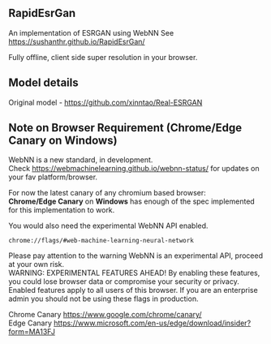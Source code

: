 ## RapidEsrGan

An implementation of ESRGAN using WebNN
See https://sushanthr.github.io/RapidEsrGan/

Fully offline, client side super resolution in your browser.

## Model details
Original model - https://github.com/xinntao/Real-ESRGAN

## Note on Browser Requirement (Chrome/Edge Canary on Windows)

WebNN is a new standard, in development.<br>
Check https://webmachinelearning.github.io/webnn-status/ for updates on your fav platform/browser.<br>


For now the latest canary of any chromium based browser:<br>
**Chrome/Edge Canary** on **Windows** has enough of the spec implemented for this implementation to work.<br>

You would also need the experimental WebNN API enabled.
```
chrome://flags/#web-machine-learning-neural-network
```
Please pay attention to the warning WebNN is an experimental API, proceed at your own risk.<br>
WARNING: EXPERIMENTAL FEATURES AHEAD! By enabling these features, you could lose browser data or compromise your security or privacy. Enabled features apply to all users of this browser. If you are an enterprise admin you should not be using these flags in production.

Chrome Canary https://www.google.com/chrome/canary/ <br>
Edge Canary https://www.microsoft.com/en-us/edge/download/insider?form=MA13FJ
